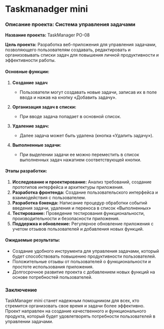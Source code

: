 # Taskmanadger  mini
 
### Описание проекта: Система управления задачами

**Название проекта:** TaskManager PO-08

**Цель проекта:** Разработка веб-приложения для управления задачами, позволяющего пользователям создавать, редактировать и организовывать списки задач для повышения личной продуктивности и эффективности работы.

#### Основные функции:

1. **Создание задач**

   - Пользователи могут создавать новые задачи, записав их в поле ввода и нажав на кнопку «Добавить задачу».

2. **Организация задач в списки:**

   - При вводе задача попадает в основной список.

3. **Удаление задач:**

   - Далее задача может быть удалена (кнопка «Удалить задачу»).

4. **Выполненные задачи:**

   - При выделении задачи ее можно переместить в список выполненных задач нажатием соответствующей кнопки.
  

#### Этапы разработки:

1. **Исследование и проектирование:** Анализ требований, создание прототипов интерфейса и архитектуры приложения.
2. **Разработка фронтенда:** Создание пользовательского интерфейса и взаимодействия с пользователем.
3. **Разработка бэкенда:** Написание процедур обработки событий введения задачи, удаления и переноса в список «Выполненных»
4. **Тестирование:** Проведение тестирования функциональности, производительности и безопасности приложения.
5. **Поддержка и обновление:** Регулярное обновление приложения с учетом отзывов пользователей и добавления новых функций.

#### Ожидаемые результаты:

- Создание удобного инструмента для управления задачами, который будет способствовать повышению продуктивности пользователей.
- Положительные отзывы от пользователей о функциональности и простоте использования приложения.
- Долгосрочное развитие проекта с добавлением новых функций на основе потребностей пользователей.

### Заключение

TaskManager mini станет надежным помощником для всех, кто стремится организовать свое время и задачи более эффективно. Проект направлен на создание качественного и функционального продукта, который будет удовлетворять потребности пользователей в управлении задачами.
